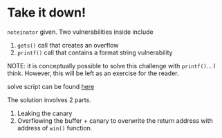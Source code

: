 # Take it down!
`noteinator` given. Two vulnerabilities inside include
1. `gets()` call that creates an overflow
2. `printf()` call that contains a format string vulnerability

NOTE: it is conceptually possible to solve this challenge with `printf()`... I think. However, this will be left as an exercise for the reader.

solve script can be found [here](./exp.py)

The solution involves 2 parts.
1. Leaking the canary
2. Overflowing the buffer + canary to overwrite the return address with address of `win()` function.
